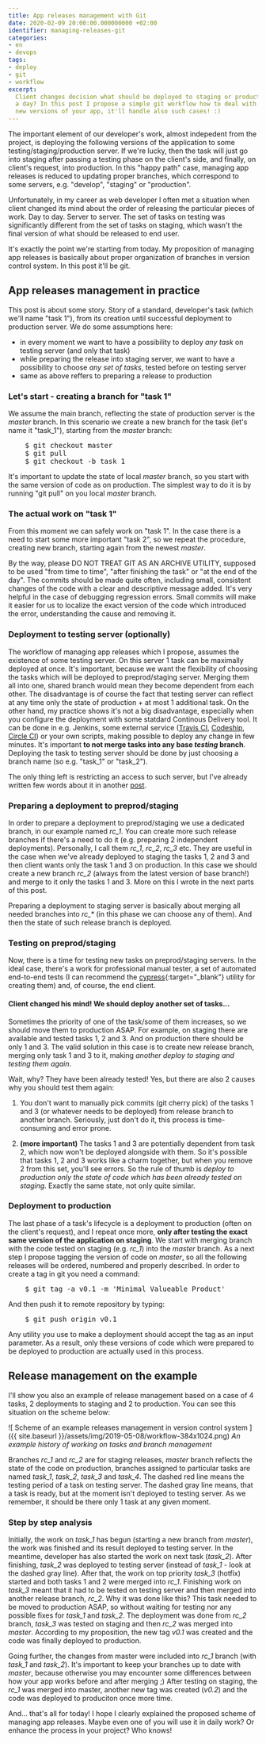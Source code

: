 ```yaml
---
title: App releases management with Git
date: 2020-02-09 20:00:00.000000000 +02:00
identifier: managing-releases-git
categories:
- en
- devops
tags:
- deploy
- git
- workflow
excerpt:
  Client changes decision what should be deployed to staging or production twice
  a day? In this post I propose a simple git workflow how to deal with releasing
  new versions of your app, it'll handle also such cases! :)
---
```

The important element of our developer's work, almost indepedent from the
project, is deploying the following versions of the application to some
testing/staging/production server. If we're lucky, then the task will just go
into staging after passing a testing phase on the client's side, and finally, on
client's request, into production. In this "happy path" case, managing app
releases is reduced to updating proper branches, which correspond to some
servers, e.g. "develop", "staging" or "production".

Unfortunately, in my career as web developer I often met a situation when client
changed its mind about the order of releasing the particular pieces of work.
Day to day. Server to server. The set of tasks on testing was significantly
different from the set of tasks on staging, which wasn't the final version of
what should be released to end user.

It's exactly the point we're starting from today. My proposition of managing app
releases is basically about proper organization of branches in version control
system. In this post it'll be git.

## App releases management in practice

This post is about some story. Story of a standard, developer's task (which
we'll name "task 1"), from its creation until successful deployment to
production server. We do some assumptions here:

* in every moment we want to have a possibility to deploy *any task* on testing
server (and only that task)
* while preparing the release into staging server, we want to have a possibility
to choose *any set of tasks*, tested before on testing server
* same as above reffers to preparing a release to production

### Let's start - creating a branch for "task 1"

We assume the main branch, reflecting the state of production server is the
*master* branch. In this scenario we create a new branch for the task (let's
name it "task_1"), starting from the *master* branch:

<pre>
    $ git checkout master
    $ git pull
    $ git checkout -b task_1
</pre>

It's important to update the state of local *master* branch, so you start with
the same version of code as on production. The simplest way to do it is by
running "git pull" on you local *master* branch.

### The actual work on "task 1"

From this moment we can safely work on "task 1". In the case there is a need to
start some more important "task 2", so we repeat the procedure, creating new
branch, starting again from the newest *master*.

By the way, please DO NOT TREAT GIT AS AN ARCHIVE UTILITY, supposed to be used
"from time to time", "after finishing the task" or "at the end of the day". The
commits should be made quite often, including small, consistent changes of the
code with a clear and descriptive message added. It's very helpful in the case
of debugging regression errors. Small commits will make it easier for us to
localize the exact version of the code which introduced the error, understanding
the cause and removing it.

### Deployment to testing server (optionally)

The workflow of managing app releases which I propose, assumes the
existence of some testing server. On this server 1 task can be maximally
deployed at once. It's important, because we want the flexibility of choosing
the tasks which will be deployed to preprod/staging server. Merging them all
into one, shared branch would mean they become dependent from each other. The
disadvantage is of course the fact that testing server can reflect at any time
only the state of production + at most 1 additional task. On the other hand, my
practice shows it's not a big disadvantage, especially when you configure the
deployment with some statdard Continous Delivery tool. It can be done in e.g.
Jenkins, some external service
(<a href="https://travis-ci.com" target="_blank">Travis CI</a>,
<a href="http://codeship.com" target="_blank">Codeship</a>,
<a href="https://circleci.com" target="_blank">Circle CI</a>) or your own
scripts, making possible to deploy any change in few minutes. It's important
**to not merge tasks into any base *testing* branch**. Deploying the task to
testing server should be done by just choosing a branch name (so e.g. "task_1"
or "task_2").

The only thing left is restricting an access to such server, but
I've already written few words about it in another
[post](/en/security/devops/2020/02/auth-on-preprod-servers).

### Preparing a deployment to preprod/staging

In order to prepare a deployment to preprod/staging we use a dedicated branch,
in our example named *rc_1*. You can create more such release branches if
there's a need to do it (e.g. preparing 2 independent deployments). Personally,
I call them *rc_1*, *rc_2*, *rc_3* etc. They are useful in the case when we've
already deployed to staging the tasks 1, 2 and 3 and then client wants only the
task 1 and 3 on production. In this case we should create a new branch *rc_2*
(always from the latest version of base branch!) and merge to it only the tasks
1 and 3. More on this I wrote in the next parts of this post.

Preparing a deployment to staging server is basically about merging all needed
branches into *rc_\** (in this phase we can choose any of them). And then the
state of such release branch is deployed.

### Testing on preprod/staging

Now, there is a time for testing new tasks on preprod/staging servers. In the
ideal case, there's a work for professional manual tester, a set of automated
end-to-end tests (I can recommend the
[cypress](https://www.cypress.io/){:target="_blank"} utility for creating them)
and, of course, the end client.

#### Client changed his mind! We should deploy another set of tasks...

Sometimes the priority of one of the task/some of them increases, so we should
move them to production ASAP. For example, on staging there are available and
tested tasks 1, 2 and 3. And on production there should be only 1 and 3. The
valid solution in this case is to create new release branch, merging only task 1
and 3 to it, making *another deploy to staging and testing them again*.

Wait, why? They have been already tested! Yes, but there are also 2 causes why
you should test them again:

1. You don't want to manually pick commits (git cherry pick) of the tasks 1 and
3 (or whatever needs to be deployed) from release branch to another branch.
Seriously, just don't do it, this process is time-consuming and error prone.

2. **(more important)** The tasks 1 and 3 are potentially dependent from task 2,
which now won't be deployed alongside with them. So it's possible that tasks 1,
2 and 3 works like a charm together, but when you remove 2 from this set, you'll
see errors. So the rule of thumb is *deploy to production only the state of code
which has been already tested on staging*. Exactly the same state, not only
quite similar.

### Deployment to production

The last phase of a task's lifecycle is a deployment to production (often on the
client's request), and I repeat once more, **only after testing the exact same
version of the application on staging**. We start with merging branch with the
code tested on staging (e.g. *rc_1*) into the *master* branch. As a next step I
propose tagging the version of code on *master*, so all the following releases
will be ordered, numbered and properly described. In order to create a tag
in git you need a command:

<pre>
    $ git tag -a v0.1 -m 'Minimal Valueable Product'
</pre>

And then push it to remote repository by typing:

<pre>
    $ git push origin v0.1
</pre>

Any utility you use to make a deployment should accept the tag as an input
parameter. As a result, only these versions of code which were prepared to be
deployed to production are actually used in this process.

## Release management on the example

I'll show you also an example of release management based on a case of 4 tasks,
2 deployments to staging and 2 to production. You can see this situation on the
scheme below:

![
  Scheme of an example releases management in version control system
]({{ site.baseurl }}/assets/img/2019-05-08/workflow-384x1024.png)
*An example history of working on tasks and branch management*

Branches *rc_1* and *rc_2* are for staging releases, *master* branch
reflects the state of the code on production, branches assigned to particular
tasks are named *task_1*, *task_2*, *task_3* and *task_4*. The dashed red line
means the testing period of a task on testing server. The dashed gray line
means, that a task is ready, but at the moment isn't deployed to testing server.
As we remember, it should be there only 1 task at any given moment.

### Step by step analysis

Initially, the work on *task_1* has begun (starting a new branch from *master*),
the work was finished and its result deployed to testing server. In the
meantime, developer has also started the work on next task (*task_2*). After
finishing, *task_2* was deployed to testing server (instead of *task_1* - look
at the dashed gray line). After that, the work on top priority *task_3* (hotfix)
started and both tasks 1 and 2 were merged into *rc_1*. Finishing work on
*task_3* meant that it had to be tested on testing server and then merged into
another release branch, *rc_2*. Why it was done like this? This task needed to
be moved to production ASAP, so without waiting for testing nor any possible
fixes for *task_1* and *task_2*. The deployment was done from *rc_2* branch,
*task_3* was tested on staging and then *rc_2* was merged into *master*.
According to my proposition, the new tag *v0.1* was created and the code was
finally deployed to production.

Going further, the changes from master were included into *rc_1* branch (with
*task_1* and *task_2*). It's important to keep your branches up to date with
*master*, because otherwise you may encounter some differences between how
your app works before and after merging ;) After testing on staging, the *rc_1*
was merged into master, another new tag was created (*v0.2*) and the code was
deployed to produciton once more time.

And... that's all for today! I hope I clearly explained the proposed scheme of
managing app releases. Maybe even one of you will use it in daily work? Or enhance
the process in your project? Who knows!
